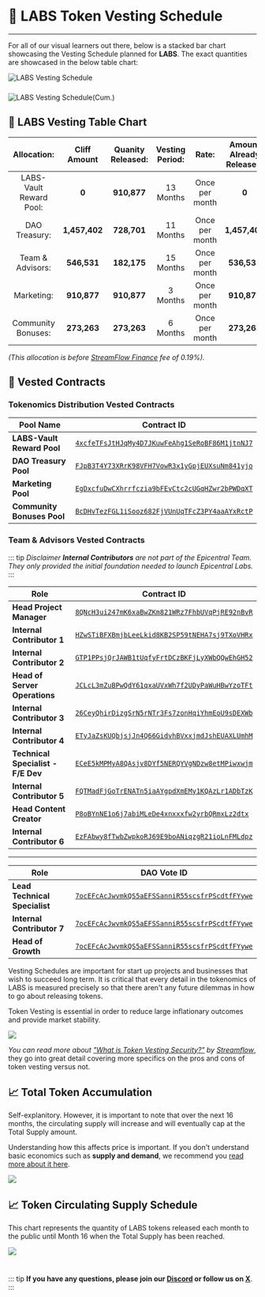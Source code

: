 # 📆 LABS Token Vesting Schedule

---

For all of our visual learners out there, below is a stacked bar chart showcasing the Vesting Schedule planned for **LABS**. The exact quantities are showcased in the below table chart:

<img src="/Linear Vesting.png" alt="LABS Vesting Schedule">

###

<img src="/Cumulative Vesting.png" alt="LABS Vesting Schedule(Cum.)">

## 📅 LABS Vesting Table Chart

| **Allocation:** | **Cliff Amount** | **Quanity Released:** | **Vesting Period:** | **Rate:** | **Amount Already Released:** |
|:-------:|:-------:|:-------:|:-------:|:-------:|:-------:|
| LABS-Vault Reward Pool: | **0** | **910,877** | 13 Months | Once per month | **0** |
| DAO Treasury: | **1,457,402** | **728,701** | 11 Months | Once per month | **1,457,402** |
| Team & Advisors: | **546,531** | **182,175** | 15 Months | Once per month | **536,531** |
| Marketing: | **910,877** | **910,877** | 3 Months | Once per month | **910,877** |
| Community Bonuses: | **273,263** | **273,263** | 6 Months | Once per month | **273,263** |

*(This allocation is before [StreamFlow Finance](https://streamflow.finance/) fee of 0.19%).*

## 📜 Vested Contracts

### Tokenomics Distribution Vested Contracts

| Pool Name                  | Contract ID                                                                 |
|----------------------------|----------------------------------------------------------------------|
| **LABS-Vault Reward Pool** | [`4xcfeTFsJtHJqMy4D7JKuwFeAhg1SeRoBF86M1jtnNJ7`](https://app.streamflow.finance/contract/solana/mainnet/4xcfeTFsJtHJqMy4D7JKuwFeAhg1SeRoBF86M1jtnNJ7) |
| **DAO Treasury Pool**      | [`FJpB3T4Y73XRrK98VFH7VowR3x1yGpjEUXsuNm841yjo`](https://app.streamflow.finance/contract/solana/mainnet/FJpB3T4Y73XRrK98VFH7VowR3x1yGpjEUXsuNm841yjo) |
| **Marketing Pool**         | [`EgDxcfuDwCXhrrfczia9bFEvCtc2cUGqHZwr2bPWDqXT`](https://app.streamflow.finance/contract/solana/mainnet/EgDxcfuDwCXhrrfczia9bFEvCtc2cUGqHZwr2bPWDqXT) |
| **Community Bonuses Pool** | [`BcDHvTezFGL1iSooz682FjVUnUqTFcZ3PY4aaAYxRctP`](https://app.streamflow.finance/contract/solana/mainnet/BcDHvTezFGL1iSooz682FjVUnUqTFcZ3PY4aaAYxRctP) |

### Team & Advisors Vested Contracts

::: tip *Disclaimer*
***Internal Contributors** are not part of the Epicentral Team. They only provided the initial foundation needed to launch Epicentral Labs.*
:::

| Role                        | Contract ID                                                           |
|-----------------------------|----------------------------------------------------------------------|
| **Head Project Manager**    | [`8QNcH3ui247mK6xaBwZKm821WRz7FhbUVqPjRE92nBvR`](https://app.streamflow.finance/contract/solana/mainnet/8QNcH3ui247mK6xaBwZKm821WRz7FhbUVqPjRE92nBvR) |
| **Internal Contributor 1**  | [`HZwSTiBFXBmjbLeeLkid8KB2SP59tNEHA7sj9TXoVHRx`](https://app.streamflow.finance/contract/solana/mainnet/HZwSTiBFXBmjbLeeLkid8KB2SP59tNEHA7sj9TXoVHRx) |
| **Internal Contributor 2**  | [`GTP1PPsjQrJAWB1tUqfyFrtDCzBKFjLyXWbQQwEhGH52`](https://app.streamflow.finance/contract/solana/mainnet/GTP1PPsjQrJAWB1tUqfyFrtDCzBKFjLyXWbQQwEhGH52) |
| **Head of Server Operations** | [`JCLcL3mZuBPwQdY61qxaUVxWh7f2UDyPaWuHBwYzoTFt`](https://app.streamflow.finance/contract/solana/mainnet/JCLcL3mZuBPwQdY61qxaUVxWh7f2UDyPaWuHBwYzoTFt) |
| **Internal Contributor 3**  | [`26CeyQhirDizgSrN5rNTr3Fs7zonHqiYhmEoU9sDEXWb`](https://app.streamflow.finance/contract/solana/mainnet/26CeyQhirDizgSrN5rNTr3Fs7zonHqiYhmEoU9sDEXWb) |
| **Internal Contributor 4**  | [`ETyJaZsKUQbjsjJn4Q66GidvhBVxxjmdJshEUAXLUmhM`](https://app.streamflow.finance/contract/solana/mainnet/ETyJaZsKUQbjsjJn4Q66GidvhBVxxjmdJshEUAXLUmhM) |
| **Technical Specialist - F/E Dev** | [`ECeE5kMPMyA8QAsjv8DYf5NERQYVgNDzw8etMPiwxwjm`](https://app.streamflow.finance/contract/solana/mainnet/ECeE5kMPMyA8QAsjv8DYf5NERQYVgNDzw8etMPiwxwjm) |
| **Internal Contributor 5**  | [`FQTMadFjGoTrENATn5iaAYgpdXmEMy1KQAzLr1ADbTzK`](https://app.streamflow.finance/contract/solana/mainnet/FQTMadFjGoTrENATn5iaAYgpdXmEMy1KQAzLr1ADbTzK) |
| **Head Content Creator**    | [`P8oBYnNE1o6j7abiMLeDe4xnxxxfw2yrbQRmxLz2dtx`](https://app.streamflow.finance/contract/solana/mainnet/P8oBYnNE1o6j7abiMLeDe4xnxxxfw2yrbQRmxLz2dtx) |
| **Internal Contributor 6**  | [`EzFAbwy8fTwbZwpkoRJ69E9boANiqzgR21ioLnFMLdpz`](https://app.streamflow.finance/contract/solana/mainnet/EzFAbwy8fTwbZwpkoRJ69E9boANiqzgR21ioLnFMLdpz) |

---

| Role                     | DAO Vote ID                                                                 |
|--------------------------|----------------------------------------------------------------------|
| **Lead Technical Specialist** | [`7ocEFcAcJwvmkQS5aEFSSanniR55scsfrPScdtfFYywe`](https://app.realms.today/dao/LABS/proposal/7ocEFcAcJwvmkQS5aEFSSanniR55scsfrPScdtfFYywe) |
| **Internal Contributor 7**    | [`7ocEFcAcJwvmkQS5aEFSSanniR55scsfrPScdtfFYywe`](https://app.realms.today/dao/LABS/proposal/7ocEFcAcJwvmkQS5aEFSSanniR55scsfrPScdtfFYywe) |
| **Head of Growth**       | [`7ocEFcAcJwvmkQS5aEFSSanniR55scsfrPScdtfFYywe`](https://app.realms.today/dao/LABS/proposal/7ocEFcAcJwvmkQS5aEFSSanniR55scsfrPScdtfFYywe) |

Vesting Schedules are important for start up projects and businesses that wish to succeed long term. It is critical that every detail in the tokenomics of LABS is measured precisely so that there aren't any future dilemmas in how to go about releasing tokens.

Token Vesting is essential in order to reduce large inflationary outcomes and provide market stability.

<img src="/ProsnConsVesting.png">

*You can read more about ["What is Token Vesting Security?"](https://blog.streamflow.finance/what-is-token-vesting-security/) by [Streamflow](https://streamflow.finance/)*, they go into great detail covering more specifics on the pros and cons of token vesting versus not.

## 📈 Total Token Accumulation

Self-explanitory. However, it is important to note that over the next 16 months, the circulating supply will increase and will eventually cap at the Total Supply amount. 

Understanding how this affects price is important. If you don't understand basic economics such as **supply and demand**, we recommend you [read more about it here](https://www.investopedia.com/ask/answers/033115/how-does-law-supply-and-demand-affect-prices.asp#:~:text=The%20law%20of%20supply%20and%20demand%20centers%20on%20prices%20that,while%20demand%20increases%2C%20prices%20rise.).

<img src="/LABS-Total-Accumulation.png">

## 📈 Token Circulating Supply Schedule

This chart represents the quantity of LABS tokens released each month to the public until Month 16 when the Total Supply has been reached.

<img src="/LABS-Released-Per-Month.png">

#

::: tip
**If you have any questions, please join our [**Discord**](https://discord.gg/5asAuY2sR8) or follow us on [**X**](https://x.com/EpicentralLabs)**.
:::
